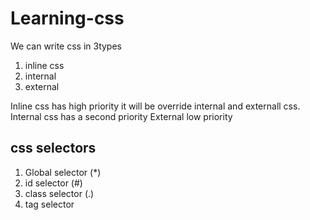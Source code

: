 # Learning-css

We can write css in 3types

1. inline css
2. internal
3. external

Inline css has high priority it will be override internal and externall css.
Internal css has a second priority
External low priority

## css selectors

1. Global selector (\*)
2. id selector (#)
3. class selector (.)
4. tag selector
